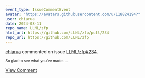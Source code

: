 ```yaml
---
event_type: IssueCommentEvent
avatar: "https://avatars.githubusercontent.com/u/118824194?"
user: chiarua
date: 2024-08-11
repo_name: LLNL/zfp
html_url: https://github.com/LLNL/zfp/pull/234
repo_url: https://github.com/LLNL/zfp
---
```


<a href='https://github.com/chiarua' target='_blank'>chiarua</a> commented on issue <a href='https://github.com/LLNL/zfp/pull/234' target='_blank'>LLNL/zfp#234</a>.

<small>So glad to see what you've made....</small>

<a href='https://github.com/LLNL/zfp/pull/234' target='_blank'>View Comment</a>
